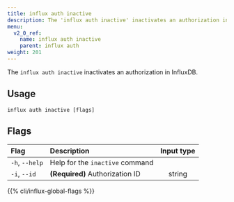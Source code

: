 ```yaml
---
title: influx auth inactive
description: The 'influx auth inactive' inactivates an authorization in InfluxDB.
menu:
  v2_0_ref:
    name: influx auth inactive
    parent: influx auth
weight: 201
---
```


The `influx auth inactive` inactivates an authorization in InfluxDB.

## Usage
```
influx auth inactive [flags]
```

## Flags
| Flag           | Description                     | Input type  |
|:----           |:-----------                     |:----------: |
| `-h`, `--help` | Help for the `inactive` command |             |
| `-i`, `--id`   | **(Required)** Authorization ID | string      |

{{% cli/influx-global-flags %}}
